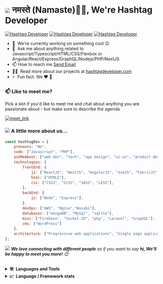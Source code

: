 # <img src="https://raw.githubusercontent.com/iampavangandhi/iampavangandhi/master/gifs/Hi.gif" width="30px"> नमस्ते (Namaste)🙏🏻, We're Hashtag Developer

<a href="https://medium.com/@hashtag-developer" target="blank"><img src="https://img.shields.io/badge/Medium-12100E?style=for-the-badge&logo=medium&logoColor=white" alt="Hashtag Developer" /></a> 
<a href="https://www.linkedin.com/company/hashtagdeveloper/" target="blank"><img src="https://img.shields.io/badge/LinkedIn-0077B5?style=for-the-badge&logo=linkedin&logoColor=white" alt="Hashtag Developer"/></a> 
<a href="https://twitter.com/hashtagdevelop2/" target="blank"><img src="https://img.shields.io/badge/Twitter-1DA1F2?style=for-the-badge&logo=twitter&logoColor=white" alt="Hashtag Developer"/></a> 

- 🔭 &nbsp;We're currently working on something cool :wink:
- 💬 &nbsp;Ask me about anything related to Javascript/Typescript/HTML/CSS/Flexbox or Angular/React/Express/GraphQL/Nodejs/PHP/NextJS
- 📫 How to reach me <a href = "mailto:hello@hashtagdeveloper.com">Send Email</a>
- 👨‍💻 &nbsp;Read more about our projects at [hashtagdeveloper.com](https://hashtagdeveloper.com/case-studies)
- ⚡ &nbsp;Fun fact: We :heart: :dog:

### 📫 Like to meet me?

Pick a slot if you'd like to meet me and chat about anything you are passionate about - but make sure to describe the agenda

<a href="https://calendly.com/hashtag-dev/30min" target="_blank"><img width="498" alt="meet_link" src="https://user-images.githubusercontent.com/15426564/144297439-f530f383-e73e-41e0-9914-a9b7d3f432e5.png"></a>

### <img src="https://media.giphy.com/media/VgCDAzcKvsR6OM0uWg/giphy.gif" width="50"> A little more about us...  

```javascript
const hashtagDev = {
    pronouns: "We",
    code: ["Javascript", "PHP"],
    askMeAbout: ["web dev", "tech", "app design", "ui-ux", "product design"],
    technologies: {
        frontEnd: {
            js: ["ReactJS", "NextJS", "AngularJS", "VueJS", "FabricJS", "AnimateJS"],
            html: ["HTML5"],
            css: ["CSS3", "SCSS", "SASS", "LESS"],
        },
        backEnd: {
            js: ["Node", "Express"],
        },
        devOps: ["AWS", "Nginx","Wasabi"],
        databases: ["mongoDB", "MySql", "sqlite"],
        misc: ["Firebase", "Socket.IO", "php", "Laravel", "GraphQL"],
        cms: ["WordPress"]
    },
    architecture: ["Progressive web applications", "Single page applications"]
};
```

<img src="https://media.giphy.com/media/LnQjpWaON8nhr21vNW/giphy.gif" width="60"> <em><b>We love connecting with different people</b> so if you want to say <b>hi, We'll be happy to meet you more!</b> 😊</em>

<br/>
<details>
<summary><b>🛠️&nbsp;&nbsp;Languages&nbsp;and&nbsp;Tools</b></summary>
<br>
<p align="left"><a href="https://angular.io" target="_blank"><img src="https://angular.io/assets/images/logos/angular/angular.svg" alt="angular" width="40" height="40"></a><a href="https://aws.amazon.com" target="_blank"><img src="https://raw.githubusercontent.com/devicons/devicon/master/icons/amazonwebservices/amazonwebservices-original-wordmark.svg" alt="aws" width="40" height="40"></a><a href="https://getbootstrap.com" target="_blank"><img src="https://raw.githubusercontent.com/devicons/devicon/master/icons/bootstrap/bootstrap-plain-wordmark.svg" alt="bootstrap" width="40" height="40"></a><a href="https://www.w3schools.com/css/" target="_blank"><img src="https://raw.githubusercontent.com/devicons/devicon/master/icons/css3/css3-original-wordmark.svg" alt="css3" width="40" height="40"></a><a href="https://expressjs.com" target="_blank"><img src="https://raw.githubusercontent.com/devicons/devicon/master/icons/express/express-original-wordmark.svg" alt="express" width="40" height="40"></a><a href="https://graphql.org" target="_blank"><img src="https://www.vectorlogo.zone/logos/graphql/graphql-icon.svg" alt="graphql" width="40" height="40"></a><a href="https://heroku.com" target="_blank"><img src="https://www.vectorlogo.zone/logos/heroku/heroku-icon.svg" alt="heroku" width="40" height="40"></a><a href="https://www.w3.org/html/" target="_blank"><img src="https://raw.githubusercontent.com/devicons/devicon/master/icons/html5/html5-original-wordmark.svg" alt="html5" width="40" height="40"></a><a href="https://www.mongodb.com/" target="_blank"><img src="https://raw.githubusercontent.com/devicons/devicon/master/icons/mongodb/mongodb-original-wordmark.svg" alt="mongodb" width="40" height="40"></a><a href="https://www.mysql.com/" target="_blank"><img src="https://raw.githubusercontent.com/devicons/devicon/master/icons/mysql/mysql-original-wordmark.svg" alt="mysql" width="40" height="40"></a><a href="https://www.nginx.com" target="_blank"><img src="https://raw.githubusercontent.com/devicons/devicon/master/icons/nginx/nginx-original.svg" alt="nginx" width="40" height="40"></a><a href="https://nodejs.org" target="_blank"><img src="https://raw.githubusercontent.com/devicons/devicon/master/icons/nodejs/nodejs-original-wordmark.svg" alt="nodejs" width="40" height="40"></a><a href="https://www.php.net" target="_blank"><img src="https://raw.githubusercontent.com/devicons/devicon/master/icons/php/php-original.svg" alt="php" width="40" height="40"></a><a href="https://www.postgresql.org" target="_blank"><img src="https://raw.githubusercontent.com/devicons/devicon/master/icons/postgresql/postgresql-original-wordmark.svg" alt="postgresql" width="40" height="40"></a><a href="https://reactjs.org/" target="_blank"><img src="https://raw.githubusercontent.com/devicons/devicon/master/icons/react/react-original-wordmark.svg" alt="react" width="40" height="40"></a><a href="https://redis.io" target="_blank"><img src="https://raw.githubusercontent.com/devicons/devicon/master/icons/redis/redis-original-wordmark.svg" alt="redis" width="40" height="40"></a><a href="https://sass-lang.com" target="_blank"><img src="https://raw.githubusercontent.com/devicons/devicon/master/icons/sass/sass-original.svg" alt="sass" width="40" height="40"></a><a href="https://www.sqlite.org/" target="_blank"><img src="https://www.vectorlogo.zone/logos/sqlite/sqlite-icon.svg" alt="sqlite" width="40" height="40"></a>
<a href="https://nextjs.org/" target="_blank"><img src="https://cdn.worldvectorlogo.com/logos/nextjs-2.svg" alt="nextjs" width="40" height="40"></a>
</p>
</details>
<details>
  <summary><b>📈&nbsp;&nbsp;Language&nbsp;/&nbsp;Framework stats</b></summary>
  <br/>
  <img src="https://cr-skills-chart-widget.azurewebsites.net/api/api?username=hashphpdev07" alt="Languages & Framwork Stats"/>
</details>
